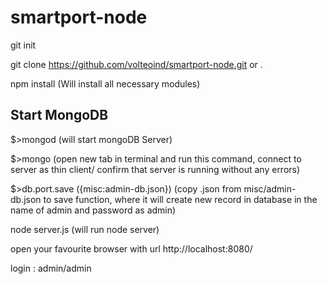 # smartport-node

git init

git clone https://github.com/volteoind/smartport-node.git <target-folder>  or .

npm install  (Will install all necessary modules)

## Start MongoDB 
$>mongod (will start mongoDB Server)

$>mongo (open new tab in terminal and run this command, connect to server as thin client/ confirm that server is running without any errors)

$>db.port.save ({misc:admin-db.json}) (copy .json from misc/admin-db.json to save function, where it will create new record in database in the name of admin and password as admin)

node server.js (will run node server)

open your favourite browser with url http://localhost:8080/ 

login :  admin/admin
